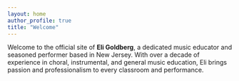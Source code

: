 ```yaml
---
layout: home
author_profile: true
title: "Welcome"
---
```


Welcome to the official site of **Eli Goldberg**, a dedicated music educator and seasoned performer based in New Jersey. With over a decade of experience in choral, instrumental, and general music education, Eli brings passion and professionalism to every classroom and performance.

